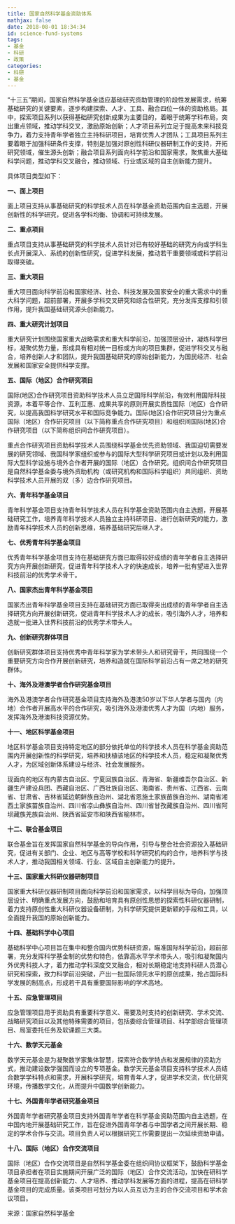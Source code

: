 ```yaml
---
title: 国家自然科学基金资助体系
mathjax: false
date: 2018-08-01 18:34:34
id: science-fund-systems
tags: 
- 基金
- 科研
- 政策
categories:
- 科研
- 基金
---
```


“十三五”期间，国家自然科学基金适应基础研究资助管理的阶段性发展需求，统筹基础研究的关键要素，逐步构建探索、人才、工具、融合四位一体的资助格局。其中，探索项目系列以获得基础研究创新成果为主要目的，着眼于统筹学科布局，突出重点领域，推动学科交叉，激励原始创新；人才项目系列立足于提高未来科技竞争力，着力支持青年学者独立主持科研项目，培育优秀人才团队；工具项目系列主要着眼于加强科研条件支撑，特别是加强对原创性科研仪器研制工作的支持，开拓研究领域，催生源头创新；融合项目系列面向科学前沿和国家需求，聚焦重大基础科学问题，推动学科交叉融合，推动领域、行业或区域的自主创新能力提升。

<!---more--->

具体项目类型如下：

**一、面上项目**

面上项目支持从事基础研究的科学技术人员在科学基金资助范围内自主选题，开展创新性的科学研究，促进各学科均衡、协调和可持续发展。

**二、重点项目**

重点项目支持从事基础研究的科学技术人员针对已有较好基础的研究方向或学科生长点开展深入、系统的创新性研究，促进学科发展，推动若干重要领域或科学前沿取得突破。

**三、重大项目**

重大项目面向科学前沿和国家经济、社会、科技发展及国家安全的重大需求中的重大科学问题，超前部署，开展多学科交叉研究和综合性研究，充分发挥支撑和引领作用，提升我国基础研究源头创新能力。

**四、重大研究计划项目**

重大研究计划围绕国家重大战略需求和重大科学前沿，加强顶层设计，凝炼科学目标，凝聚优势力量，形成具有相对统一目标或方向的项目集群，促进学科交叉与融合，培养创新人才和团队，提升我国基础研究的原始创新能力，为国民经济、社会发展和国家安全提供科学支撑。

**五、国际（地区）合作研究项目**

国际(地区)合作研究项目资助科学技术人员立足国际科学前沿，有效利用国际科技资源，本着平等合作、互利互惠、成果共享的原则开展实质性国际（地区）合作研究，以提高我国科学研究水平和国际竞争能力。国际(地区)合作研究项目分为重点国际（地区）合作研究项目（以下简称重点合作研究项目）和组织间国际(地区)合作研究项目（以下简称组织间合作研究项目）。

重点合作研究项目资助科学技术人员围绕科学基金优先资助领域、我国迫切需要发展的研究领域、我国科学家组织或参与的国际大型科学研究项目或计划以及利用国际大型科学设施与境外合作者开展的国际（地区）合作研究。组织间合作研究项目是自然科学基金委与境外资助机构（或研究机构和国际科学组织）共同组织、资助科学技术人员开展的双（多）边合作研究项目。

**六、青年科学基金项目**

青年科学基金项目支持青年科学技术人员在科学基金资助范围内自主选题，开展基础研究工作，培养青年科学技术人员独立主持科研项目、进行创新研究的能力，激励青年科学技术人员的创新思维，培养基础研究后继人才。

**七、优秀青年科学基金项目**

优秀青年科学基金项目支持在基础研究方面已取得较好成绩的青年学者自主选择研究方向开展创新研究，促进青年科学技术人才的快速成长，培养一批有望进入世界科技前沿的优秀学术骨干。

**八、国家杰出青年科学基金项目**

国家杰出青年科学基金项目支持在基础研究方面已取得突出成绩的青年学者自主选择研究方向开展创新研究，促进青年科学技术人才的成长，吸引海外人才，培养和造就一批进入世界科技前沿的优秀学术带头人。

**九、创新研究群体项目**

创新研究群体项目支持优秀中青年科学家为学术带头人和研究骨干，共同围绕一个重要研究方向合作开展创新研究，培养和造就在国际科学前沿占有一席之地的研究群体。

**十、海外及港澳学者合作研究基金项目**

海外及港澳学者合作研究基金项目支持海外及港澳50岁以下华人学者与国内（内地）合作者开展高水平的合作研究，吸引海外及港澳优秀人才为国（内地）服务，发挥海外及港澳科技资源优势。

**十一、地区科学基金项目**

地区科学基金项目支持特定地区的部分依托单位的科学技术人员在科学基金资助范围内开展创新性的科学研究，培养和扶植该地区的科学技术人员，稳定和凝聚优秀人才，为区域创新体系建设与经济、社会发展服务。

现面向的地区有内蒙古自治区、宁夏回族自治区、青海省、新疆维吾尔自治区、新疆生产建设兵团、西藏自治区、广西壮族自治区、海南省、贵州省、江西省、云南省、甘肃省、吉林省延边朝鲜族自治州、湖北省恩施土家族苗族自治州、湖南省湘西土家族苗族自治州、四川省凉山彝族自治州、四川省甘孜藏族自治州、四川省阿坝藏族羌族自治州、陕西省延安市和陕西省榆林市。

**十二、联合基金项目**

联合基金旨在发挥国家自然科学基金的导向作用，引导与整合社会资源投入基础研究，促进有关部门、企业、地区与高等学校和科学研究机构的合作，培养科学与技术人才，推动我国相关领域、行业、区域自主创新能力的提升。

**十三、国家重大科研仪器研制项目**

国家重大科研仪器研制项目面向科学前沿和国家需求，以科学目标为导向，加强顶层设计、明确重点发展方向，鼓励和培育具有原创性思想的探索性科研仪器研制，着力支持原创性重大科研仪器设备研制，为科学研究提供更新颖的手段和工具，以全面提升我国的原始创新能力。

**十四、基础科学中心项目**

基础科学中心项目旨在集中和整合国内优势科研资源，瞄准国际科学前沿，超前部署，充分发挥科学基金制的优势和特色，依靠高水平学术带头人，吸引和凝聚国内外优秀科技人才，着力推动学科深度交叉融合，相对长期稳定地支持科研人员潜心研究和探索，致力科学前沿突破，产出一批国际领先水平的原创成果，抢占国际科学发展的制高点，形成若干具有重要国际影响的学术高地。

**十五、应急管理项目**

应急管理项目用于资助具有重要科学意义、需要及时支持的创新研究、学术交流、战略研究项目以及其他特殊需要的项目，包括委综合管理项目、科学部综合管理项目、局室委托任务及软课题三大类。

**十六、数学天元基金**

数学天元基金是为凝聚数学家集体智慧，探索符合数学特点和发展规律的资助方式，推动建设数学强国而设立的专项基金。数学天元基金项目支持科学技术人员结合数学学科特点和需求，开展科学研究，培育青年人才，促进学术交流，优化研究环境，传播数学文化，从而提升中国数学创新能力。

**十七、外国青年学者研究基金项目**

外国青年学者研究基金项目支持外国青年学者在科学基金资助范围内自主选题，在中国内地开展基础研究工作，旨在促进外国青年学者与中国学者之间开展长期、稳定的学术合作与交流。项目负责人可以根据研究工作需要提出一次延续资助申请。

**十八、国际（地区）合作交流项目**

国际（地区）合作交流项目是自然科学基金委在组织间协议框架下，鼓励科学基金项目承担者在项目实施期间开展广泛的国际（地区）合作交流活动，加快在研科学基金项目在提高创新能力、人才培养、推动学科发展等方面的进程，提高在研科学基金项目的完成质量。该类项目可划分为以人员互访为主的合作交流项目和学术会议项目。

来源：国家自然科学基金